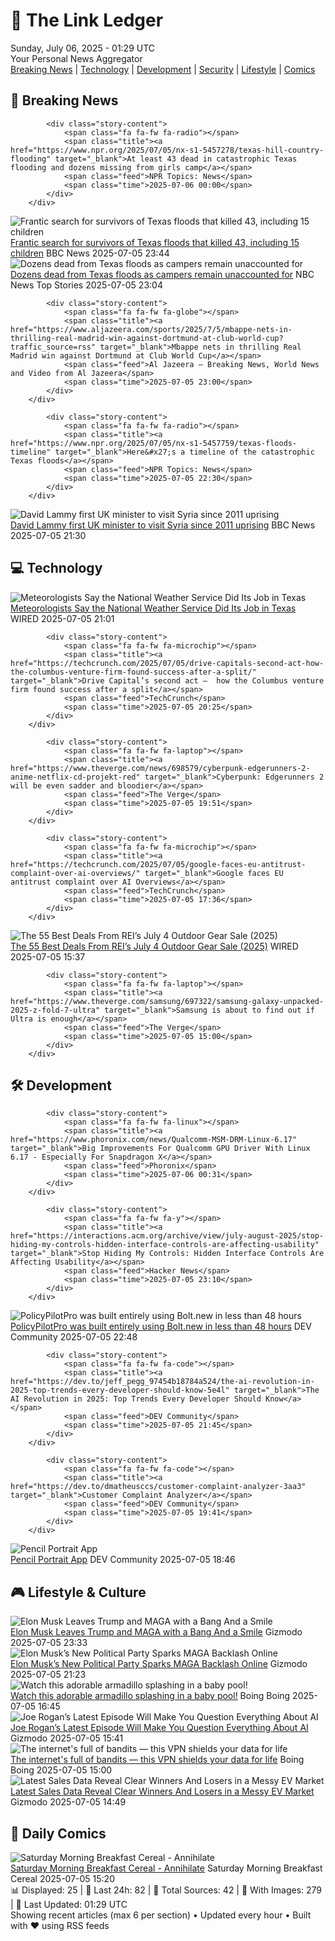 <!-- Processing 54 RSS feeds at 2025-07-06 01:29:34 UTC -->
<!-- Processing: Garfield -->
<!-- Processing: Cyanide & Happiness -->
<!-- Processing: CNN Breaking News -->
<!-- Processing: BBC Breaking News -->
<!-- Processing: NPR News -->
<!-- Processing: Reuters World News -->
<!-- Processing: NBC News Breaking -->
<!-- Processing: Guardian World News -->
<!-- Processing: Sky News World -->
<!-- Processing: TechCrunch -->
<!-- Processing: O'Reilly Radar -->
<!-- Processing: WIRED -->
<!-- Processing: Hacker News -->
<!-- Processing: StackOverflow Blog -->
<!-- Processing: Phoronix Linux News -->
<!-- Processing: It's FOSS -->
<!-- Processing: OMG! Ubuntu -->
<!-- Processing: Linux.com -->
<!-- Processing: Ubuntu Blog -->
<!-- Processing: Coding Horror -->
<!-- Processing: Lifehacker -->
<!-- Processing: Krebs on Security -->
<!-- Generated 5 new posts out of 22 feeds processed -->
<div class="newspaper-header">
    <h1 class="newspaper-title">📰 The Link Ledger</h1>
    <div class="newspaper-date">Sunday, July 06, 2025 - 01:29 UTC</div>
    <div class="newspaper-subtitle">Your Personal News Aggregator</div>
</div>

<div class="newspaper-nav">
    <a href="#breaking">Breaking News</a> |
    <a href="#tech">Technology</a> |
    <a href="#dev">Development</a> |
    <a href="#security">Security</a> |
    <a href="#lifestyle">Lifestyle</a> |
    <a href="#webcomics">Comics</a>
</div>

<div class="news-section breaking-news" id="breaking">
<h2 class="section-header">🚨 Breaking News</h2>
<div class="stories-container">
<div class="story">
            
            <div class="story-content">
                <span class="fa fa-fw fa-radio"></span>
                <span class="title"><a href="https://www.npr.org/2025/07/05/nx-s1-5457278/texas-hill-country-flooding" target="_blank">At least 43 dead in catastrophic Texas flooding and dozens missing from girls camp</a></span>
                <span class="feed">NPR Topics: News</span>
                <span class="time">2025-07-06 00:00</span>
            </div>
        </div>
<div class="story">
            <img src="https://ichef.bbci.co.uk/ace/standard/240/cpsprodpb/4417/live/25bcb680-59e6-11f0-b5c5-012c5796682d.jpg" alt="Frantic search for survivors of Texas floods that killed 43, including 15 children" class="story-image" loading="lazy" onerror="this.style.display='none'">
            <div class="story-content">
                <span class="fa fa-fw fa-earth-americas"></span>
                <span class="title"><a href="https://www.bbc.com/news/articles/cr4w36lnvgyo" target="_blank">Frantic search for survivors of Texas floods that killed 43, including 15 children</a></span>
                <span class="feed">BBC News</span>
                <span class="time">2025-07-05 23:44</span>
            </div>
        </div>
<div class="story">
            <img src="https://media-cldnry.s-nbcnews.com/image/upload/t_fit_1500w/mpx/2704722219/2025_07/1751763470942_nn_rch_frantic_search_for_missing_after_texas_floods_250705_1920x1080-2rpak4.jpg" alt="Dozens dead from Texas floods as campers remain unaccounted for" class="story-image" loading="lazy" onerror="this.style.display='none'">
            <div class="story-content">
                <span class="fa fa-fw fa-broadcast-tower"></span>
                <span class="title"><a href="https://www.nbcnews.com/nightly-news/video/dozens-dead-from-texas-floods-as-campers-remain-unaccounted-for-242748485696" target="_blank">Dozens dead from Texas floods as campers remain unaccounted for</a></span>
                <span class="feed">NBC News Top Stories</span>
                <span class="time">2025-07-05 23:04</span>
            </div>
        </div>
<div class="story">
            
            <div class="story-content">
                <span class="fa fa-fw fa-globe"></span>
                <span class="title"><a href="https://www.aljazeera.com/sports/2025/7/5/mbappe-nets-in-thrilling-real-madrid-win-against-dortmund-at-club-world-cup?traffic_source=rss" target="_blank">Mbappe nets in thrilling Real Madrid win against Dortmund at Club World Cup</a></span>
                <span class="feed">Al Jazeera – Breaking News, World News and Video from Al Jazeera</span>
                <span class="time">2025-07-05 23:00</span>
            </div>
        </div>
<div class="story">
            
            <div class="story-content">
                <span class="fa fa-fw fa-radio"></span>
                <span class="title"><a href="https://www.npr.org/2025/07/05/nx-s1-5457759/texas-floods-timeline" target="_blank">Here&#x27;s a timeline of the catastrophic Texas floods</a></span>
                <span class="feed">NPR Topics: News</span>
                <span class="time">2025-07-05 22:30</span>
            </div>
        </div>
<div class="story">
            <img src="https://ichef.bbci.co.uk/ace/standard/240/cpsprodpb/380f/live/6bf5bb40-59e3-11f0-95d7-c939ccdafb65.jpg" alt="David Lammy first UK minister to visit Syria since 2011 uprising" class="story-image" loading="lazy" onerror="this.style.display='none'">
            <div class="story-content">
                <span class="fa fa-fw fa-flag"></span>
                <span class="title"><a href="https://www.bbc.com/news/articles/c0rvpz1kjkpo" target="_blank">David Lammy first UK minister to visit Syria since 2011 uprising</a></span>
                <span class="feed">BBC News</span>
                <span class="time">2025-07-05 21:30</span>
            </div>
        </div>
</div>
</div>
<div class="news-section tech-news" id="tech">
<h2 class="section-header">💻 Technology</h2>
<div class="stories-container">
<div class="story">
            <img src="https://media.wired.com/photos/6869798496efdc8698cddbf1/master/pass/2222953080" alt="Meteorologists Say the National Weather Service Did Its Job in Texas" class="story-image" loading="lazy" onerror="this.style.display='none'">
            <div class="story-content">
                <span class="fa fa-fw fa-bolt"></span>
                <span class="title"><a href="https://www.wired.com/story/meteorologists-say-the-national-weather-service-did-its-job-in-texas/" target="_blank">Meteorologists Say the National Weather Service Did Its Job in Texas</a></span>
                <span class="feed">WIRED</span>
                <span class="time">2025-07-05 21:01</span>
            </div>
        </div>
<div class="story">
            
            <div class="story-content">
                <span class="fa fa-fw fa-microchip"></span>
                <span class="title"><a href="https://techcrunch.com/2025/07/05/drive-capitals-second-act-how-the-columbus-venture-firm-found-success-after-a-split/" target="_blank">Drive Capital’s second act –  how the Columbus venture firm found success after a split</a></span>
                <span class="feed">TechCrunch</span>
                <span class="time">2025-07-05 20:25</span>
            </div>
        </div>
<div class="story">
            
            <div class="story-content">
                <span class="fa fa-fw fa-laptop"></span>
                <span class="title"><a href="https://www.theverge.com/news/698579/cyberpunk-edgerunners-2-anime-netflix-cd-projekt-red" target="_blank">Cyberpunk: Edgerunners 2 will be even sadder and bloodier</a></span>
                <span class="feed">The Verge</span>
                <span class="time">2025-07-05 19:51</span>
            </div>
        </div>
<div class="story">
            
            <div class="story-content">
                <span class="fa fa-fw fa-microchip"></span>
                <span class="title"><a href="https://techcrunch.com/2025/07/05/google-faces-eu-antitrust-complaint-over-ai-overviews/" target="_blank">Google faces EU antitrust complaint over AI Overviews</a></span>
                <span class="feed">TechCrunch</span>
                <span class="time">2025-07-05 17:36</span>
            </div>
        </div>
<div class="story">
            <img src="https://media.wired.com/photos/685f0f0c20a20e2dbba976f9/master/pass/REI%20Ads.png" alt="The 55 Best Deals From REI’s July 4 Outdoor Gear Sale (2025)" class="story-image" loading="lazy" onerror="this.style.display='none'">
            <div class="story-content">
                <span class="fa fa-fw fa-bolt"></span>
                <span class="title"><a href="https://www.wired.com/story/rei-4th-of-july-sale-2025-1/" target="_blank">The 55 Best Deals From REI’s July 4 Outdoor Gear Sale (2025)</a></span>
                <span class="feed">WIRED</span>
                <span class="time">2025-07-05 15:37</span>
            </div>
        </div>
<div class="story">
            
            <div class="story-content">
                <span class="fa fa-fw fa-laptop"></span>
                <span class="title"><a href="https://www.theverge.com/samsung/697322/samsung-galaxy-unpacked-2025-z-fold-7-ultra" target="_blank">Samsung is about to find out if Ultra is enough</a></span>
                <span class="feed">The Verge</span>
                <span class="time">2025-07-05 15:00</span>
            </div>
        </div>
</div>
</div>
<div class="news-section dev-news" id="dev">
<h2 class="section-header">🛠️ Development</h2>
<div class="stories-container">
<div class="story">
            
            <div class="story-content">
                <span class="fa fa-fw fa-linux"></span>
                <span class="title"><a href="https://www.phoronix.com/news/Qualcomm-MSM-DRM-Linux-6.17" target="_blank">Big Improvements For Qualcomm GPU Driver With Linux 6.17 - Especially For Snapdragon X</a></span>
                <span class="feed">Phoronix</span>
                <span class="time">2025-07-06 00:31</span>
            </div>
        </div>
<div class="story">
            
            <div class="story-content">
                <span class="fa fa-fw fa-y"></span>
                <span class="title"><a href="https://interactions.acm.org/archive/view/july-august-2025/stop-hiding-my-controls-hidden-interface-controls-are-affecting-usability" target="_blank">Stop Hiding My Controls: Hidden Interface Controls Are Affecting Usability</a></span>
                <span class="feed">Hacker News</span>
                <span class="time">2025-07-05 23:10</span>
            </div>
        </div>
<div class="story">
            <img src="https://media2.dev.to/dynamic/image/width=800%2Cheight=%2Cfit=scale-down%2Cgravity=auto%2Cformat=auto/https%3A%2F%2Fdev-to-uploads.s3.amazonaws.com%2Fuploads%2Farticles%2F4uzfgazkenjq5olhfpan.png" alt="PolicyPilotPro was built entirely using Bolt.new in less than 48 hours" class="story-image" loading="lazy" onerror="this.style.display='none'">
            <div class="story-content">
                <span class="fa fa-fw fa-code"></span>
                <span class="title"><a href="https://dev.to/joe_slade_2ffebf8d1164783/policypilotpro-was-built-entirely-using-boltnew-in-less-than-48-hours-3pgc" target="_blank">PolicyPilotPro was built entirely using Bolt.new in less than 48 hours</a></span>
                <span class="feed">DEV Community</span>
                <span class="time">2025-07-05 22:48</span>
            </div>
        </div>
<div class="story">
            
            <div class="story-content">
                <span class="fa fa-fw fa-code"></span>
                <span class="title"><a href="https://dev.to/jeff_pegg_97454b18784a524/the-ai-revolution-in-2025-top-trends-every-developer-should-know-5e4l" target="_blank">The AI Revolution in 2025: Top Trends Every Developer Should Know</a></span>
                <span class="feed">DEV Community</span>
                <span class="time">2025-07-05 21:45</span>
            </div>
        </div>
<div class="story">
            
            <div class="story-content">
                <span class="fa fa-fw fa-code"></span>
                <span class="title"><a href="https://dev.to/dmatheusccs/customer-complaint-analyzer-3aa3" target="_blank">Customer Complaint Analyzer</a></span>
                <span class="feed">DEV Community</span>
                <span class="time">2025-07-05 19:41</span>
            </div>
        </div>
<div class="story">
            <img src="https://media2.dev.to/dynamic/image/width=800%2Cheight=%2Cfit=scale-down%2Cgravity=auto%2Cformat=auto/https%3A%2F%2Fdev-to-uploads.s3.amazonaws.com%2Fuploads%2Farticles%2F1tcwcgz23u4ulrfznzcf.png" alt="Pencil Portrait App" class="story-image" loading="lazy" onerror="this.style.display='none'">
            <div class="story-content">
                <span class="fa fa-fw fa-code"></span>
                <span class="title"><a href="https://dev.to/mdgreen18/pencil-portrait-app-4i1l" target="_blank">Pencil Portrait App</a></span>
                <span class="feed">DEV Community</span>
                <span class="time">2025-07-05 18:46</span>
            </div>
        </div>
</div>
</div>
<div class="news-section lifestyle-news" id="lifestyle">
<h2 class="section-header">🎮 Lifestyle & Culture</h2>
<div class="stories-container">
<div class="story">
            <img src="https://gizmodo.com/app/uploads/2024/11/Elon-Musk-at-Mar-a-Lago-.jpg" alt="Elon Musk Leaves Trump and MAGA with a Bang And a Smile" class="story-image" loading="lazy" onerror="this.style.display='none'">
            <div class="story-content">
                <span class="fa fa-fw fa-computer"></span>
                <span class="title"><a href="https://gizmodo.com/elon-musk-leaves-trump-and-maga-with-a-bang-and-a-smile-2000624469" target="_blank">Elon Musk Leaves Trump and MAGA with a Bang And a Smile</a></span>
                <span class="feed">Gizmodo</span>
                <span class="time">2025-07-05 23:33</span>
            </div>
        </div>
<div class="story">
            <img src="https://gizmodo.com/app/uploads/2025/03/elon-musk-march-24-2025-GettyImages-2206231809-copy.jpg" alt="Elon Musk’s New Political Party Sparks MAGA Backlash Online" class="story-image" loading="lazy" onerror="this.style.display='none'">
            <div class="story-content">
                <span class="fa fa-fw fa-computer"></span>
                <span class="title"><a href="https://gizmodo.com/elon-musks-new-political-party-sparks-maga-backlash-online-2000624462" target="_blank">Elon Musk’s New Political Party Sparks MAGA Backlash Online</a></span>
                <span class="feed">Gizmodo</span>
                <span class="time">2025-07-05 21:23</span>
            </div>
        </div>
<div class="story">
            <img src="https://i0.wp.com/boingboing.net/wp-content/uploads/2015/08/harmadillo.jpg?fit=600%2C399&amp;quality=60&amp;ssl=1" alt="Watch this adorable armadillo splashing in a baby pool!" class="story-image" loading="lazy" onerror="this.style.display='none'">
            <div class="story-content">
                <span class="fa fa-fw fa-arrow-right"></span>
                <span class="title"><a href="https://boingboing.net/2025/07/05/watch-this-adorable-armadillo-splashing-in-a-baby-pool.html" target="_blank">Watch this adorable armadillo splashing in a baby pool!</a></span>
                <span class="feed">Boing Boing</span>
                <span class="time">2025-07-05 16:45</span>
            </div>
        </div>
<div class="story">
            <img src="https://gizmodo.com/app/uploads/2019/05/f9tsubvpdl2zhjjri9w9.jpg" alt="Joe Rogan’s Latest Episode Will Make You Question Everything About AI" class="story-image" loading="lazy" onerror="this.style.display='none'">
            <div class="story-content">
                <span class="fa fa-fw fa-computer"></span>
                <span class="title"><a href="https://gizmodo.com/joe-rogans-latest-episode-will-make-you-question-everything-about-ai-2000624443" target="_blank">Joe Rogan’s Latest Episode Will Make You Question Everything About AI</a></span>
                <span class="feed">Gizmodo</span>
                <span class="time">2025-07-05 15:41</span>
            </div>
        </div>
<div class="story">
            <img src="https://i0.wp.com/boingboing.net/wp-content/uploads/2025/07/FastestVPN-PRO.jpg?fit=2250%2C1500&amp;quality=60&amp;ssl=1" alt="The internet&#x27;s full of bandits — this VPN shields your data for life" class="story-image" loading="lazy" onerror="this.style.display='none'">
            <div class="story-content">
                <span class="fa fa-fw fa-arrow-right"></span>
                <span class="title"><a href="https://boingboing.net/2025/07/05/the-internets-full-of-bandits-this-vpn-shields-your-data-for-life.html" target="_blank">The internet&#x27;s full of bandits — this VPN shields your data for life</a></span>
                <span class="feed">Boing Boing</span>
                <span class="time">2025-07-05 15:00</span>
            </div>
        </div>
<div class="story">
            <img src="https://gizmodo.com/app/uploads/2021/12/358332e424e140b1a7cba10430bdbe44.jpg" alt="Latest Sales Data Reveal Clear Winners And Losers in a Messy EV Market" class="story-image" loading="lazy" onerror="this.style.display='none'">
            <div class="story-content">
                <span class="fa fa-fw fa-computer"></span>
                <span class="title"><a href="https://gizmodo.com/latest-sales-data-reveal-clear-winners-and-losers-in-a-messy-ev-market-2000624437" target="_blank">Latest Sales Data Reveal Clear Winners And Losers in a Messy EV Market</a></span>
                <span class="feed">Gizmodo</span>
                <span class="time">2025-07-05 14:49</span>
            </div>
        </div>
</div>
</div>
<div class="news-section webcomics-section" id="webcomics">
<h2 class="section-header">🎨 Daily Comics</h2>
<div class="stories-container">
<div class="story">
            <img src="https://www.smbc-comics.com/comics/1751596995-20250705.png" alt="Saturday Morning Breakfast Cereal - Annihilate" class="story-image" loading="lazy" onerror="this.style.display='none'">
            <div class="story-content">
                <span class="fa fa-fw fa-smile"></span>
                <span class="title"><a href="https://www.smbc-comics.com/comic/annihilate" target="_blank">Saturday Morning Breakfast Cereal - Annihilate</a></span>
                <span class="feed">Saturday Morning Breakfast Cereal</span>
                <span class="time">2025-07-05 15:20</span>
            </div>
        </div>
</div>
</div>

<div class="newspaper-footer">
    <div class="stats">
        📊 Displayed: 25 | 📅 Last 24h: 82 | 📡 Total Sources: 42 | 📸 With Images: 279 |
        🔄 Last Updated: 01:29 UTC
    </div>
    <div class="footer-note">
        Showing recent articles (max 6 per section) • Updated every hour • Built with ❤️ using RSS feeds
    </div>
</div>
